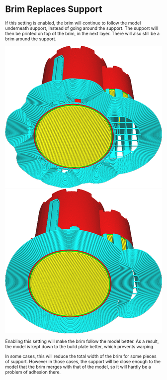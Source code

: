 Brim Replaces Support
====
If this setting is enabled, the brim will continue to follow the model underneath support, instead of going around the support. The support will then be printed on top of the brim, in the next layer. There will also still be a brim around the support.

![Disabled, the brim goes around the support](../images/brim_replaces_support_disabled.png)
![Enabled, the brim goes underneath the support](../images/brim_replaces_support_enabled.png)

Enabling this setting will make the brim follow the model better. As a result, the model is kept down to the build plate better, which prevents warping.

In some cases, this will reduce the total width of the brim for some pieces of support. However in those cases, the support will be close enough to the model that the brim merges with that of the model, so it will hardly be a problem of adhesion there.